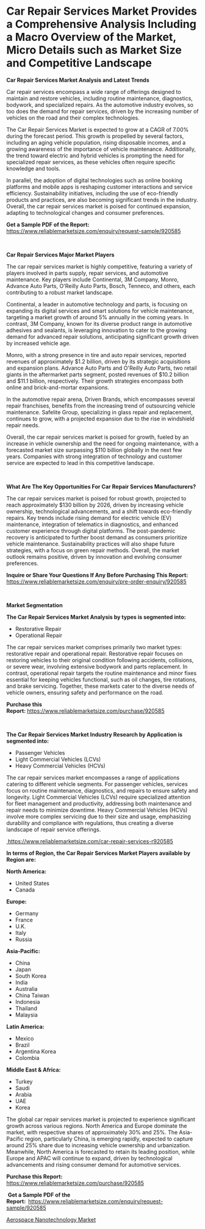 <p><h1>Car Repair Services Market Provides a Comprehensive Analysis Including a Macro Overview of the Market, Micro Details such as Market Size and Competitive Landscape</h1></p><p><strong>Car Repair Services Market Analysis and Latest Trends</strong></p>
<p><p>Car repair services encompass a wide range of offerings designed to maintain and restore vehicles, including routine maintenance, diagnostics, bodywork, and specialized repairs. As the automotive industry evolves, so too does the demand for repair services, driven by the increasing number of vehicles on the road and their complex technologies.</p><p>The Car Repair Services Market is expected to grow at a CAGR of 7.00% during the forecast period. This growth is propelled by several factors, including an aging vehicle population, rising disposable incomes, and a growing awareness of the importance of vehicle maintenance. Additionally, the trend toward electric and hybrid vehicles is prompting the need for specialized repair services, as these vehicles often require specific knowledge and tools.</p><p>In parallel, the adoption of digital technologies such as online booking platforms and mobile apps is reshaping customer interactions and service efficiency. Sustainability initiatives, including the use of eco-friendly products and practices, are also becoming significant trends in the industry. Overall, the car repair services market is poised for continued expansion, adapting to technological changes and consumer preferences.</p></p>
<p><strong>Get a Sample PDF of the Report:&nbsp;</strong> <a href="https://www.reliablemarketsize.com/enquiry/request-sample/920585?utm_campaign=2731&utm_medium=2&utm_source=Github&utm_content=ia&utm_term=05032025&utm_id=car-repair-services">https://www.reliablemarketsize.com/enquiry/request-sample/920585</a></p>
<p>&nbsp;</p>
<p><strong>Car Repair Services Major Market Players</strong></p>
<p><p>The car repair services market is highly competitive, featuring a variety of players involved in parts supply, repair services, and automotive maintenance. Key players include Continental, 3M Company, Monro, Advance Auto Parts, O'Reilly Auto Parts, Bosch, Tenneco, and others, each contributing to a robust market landscape.</p><p>Continental, a leader in automotive technology and parts, is focusing on expanding its digital services and smart solutions for vehicle maintenance, targeting a market growth of around 5% annually in the coming years. In contrast, 3M Company, known for its diverse product range in automotive adhesives and sealants, is leveraging innovation to cater to the growing demand for advanced repair solutions, anticipating significant growth driven by increased vehicle age.</p><p>Monro, with a strong presence in tire and auto repair services, reported revenues of approximately $1.2 billion, driven by its strategic acquisitions and expansion plans. Advance Auto Parts and O'Reilly Auto Parts, two retail giants in the aftermarket parts segment, posted revenues of $10.2 billion and $11.1 billion, respectively. Their growth strategies encompass both online and brick-and-mortar expansions.</p><p>In the automotive repair arena, Driven Brands, which encompasses several repair franchises, benefits from the increasing trend of outsourcing vehicle maintenance. Safelite Group, specializing in glass repair and replacement, continues to grow, with a projected expansion due to the rise in windshield repair needs.</p><p>Overall, the car repair services market is poised for growth, fueled by an increase in vehicle ownership and the need for ongoing maintenance, with a forecasted market size surpassing $110 billion globally in the next few years. Companies with strong integration of technology and customer service are expected to lead in this competitive landscape.</p></p>
<p>&nbsp;</p>
<p><strong>What Are The Key Opportunities For Car Repair Services Manufacturers?</strong></p>
<p><p>The car repair services market is poised for robust growth, projected to reach approximately $130 billion by 2026, driven by increasing vehicle ownership, technological advancements, and a shift towards eco-friendly repairs. Key trends include rising demand for electric vehicle (EV) maintenance, integration of telematics in diagnostics, and enhanced customer experience through digital platforms. The post-pandemic recovery is anticipated to further boost demand as consumers prioritize vehicle maintenance. Sustainability practices will also shape future strategies, with a focus on green repair methods. Overall, the market outlook remains positive, driven by innovation and evolving consumer preferences.</p></p>
<p><strong>Inquire or Share Your Questions If Any Before Purchasing This Report:</strong> <a href="https://www.reliablemarketsize.com/enquiry/pre-order-enquiry/920585?utm_campaign=2731&utm_medium=2&utm_source=Github&utm_content=ia&utm_term=05032025&utm_id=car-repair-services">https://www.reliablemarketsize.com/enquiry/pre-order-enquiry/920585</a></p>
<p>&nbsp;</p>
<p><strong>Market Segmentation</strong></p>
<p><strong>The Car Repair Services Market Analysis by types is segmented into:</strong></p>
<p><ul><li>Restorative Repair</li><li>Operational Repair</li></ul></p>
<p><p>The car repair services market comprises primarily two market types: restorative repair and operational repair. Restorative repair focuses on restoring vehicles to their original condition following accidents, collisions, or severe wear, involving extensive bodywork and parts replacement. In contrast, operational repair targets the routine maintenance and minor fixes essential for keeping vehicles functional, such as oil changes, tire rotations, and brake servicing. Together, these markets cater to the diverse needs of vehicle owners, ensuring safety and performance on the road.</p></p>
<p><strong>Purchase this Report:&nbsp;</strong><a href="https://www.reliablemarketsize.com/purchase/920585?utm_campaign=2731&utm_medium=2&utm_source=Github&utm_content=ia&utm_term=05032025&utm_id=car-repair-services">https://www.reliablemarketsize.com/purchase/920585</a></p>
<p>&nbsp;</p>
<p><strong>The Car Repair Services Market Industry Research by Application is segmented into:</strong></p>
<p><ul><li>Passenger Vehicles</li><li>Light Commercial Vehicles (LCVs)</li><li>Heavy Commercial Vehicles (HCVs)</li></ul></p>
<p><p>The car repair services market encompasses a range of applications catering to different vehicle segments. For passenger vehicles, services focus on routine maintenance, diagnostics, and repairs to ensure safety and longevity. Light Commercial Vehicles (LCVs) require specialized attention for fleet management and productivity, addressing both maintenance and repair needs to minimize downtime. Heavy Commercial Vehicles (HCVs) involve more complex servicing due to their size and usage, emphasizing durability and compliance with regulations, thus creating a diverse landscape of repair service offerings.</p></p>
<p><a href="https://www.reliablemarketsize.com/car-repair-services-r920585?utm_campaign=2731&utm_medium=2&utm_source=Github&utm_content=ia&utm_term=05032025&utm_id=car-repair-services">&nbsp;https://www.reliablemarketsize.com/car-repair-services-r920585</a></p>
<p><strong>In terms of Region, the Car Repair Services Market Players available by Region are:</strong></p>
<p>
    <p> <strong> North America: </strong>
        <ul>
            <li>United States</li>
            <li>Canada</li>
        </ul>
        </p> 
    <p> <strong> Europe: </strong>
        <ul>
            <li>Germany</li>
            <li>France</li>
            <li>U.K.</li>
            <li>Italy</li>
            <li>Russia</li>
        </ul>
        </p> 
    <p> <strong> Asia-Pacific: </strong>
        <ul>
            <li>China</li>
            <li>Japan</li>
            <li>South Korea</li>
            <li>India</li>
            <li>Australia</li>
            <li>China Taiwan</li>
            <li>Indonesia</li>
            <li>Thailand</li>
            <li>Malaysia</li>
        </ul>
        </p> 
    <p> <strong> Latin America: </strong>
        <ul>
            <li>Mexico</li>
            <li>Brazil</li>
            <li>Argentina Korea</li>
            <li>Colombia</li>
        </ul>
        </p> 
    <p> <strong> Middle East & Africa: </strong>
        <ul>
            <li>Turkey</li>
            <li>Saudi</li>
            <li>Arabia</li>
            <li>UAE</li>
            <li>Korea</li>
        </ul>
    </p>
    </p>
<p><p>The global car repair services market is projected to experience significant growth across various regions. North America and Europe dominate the market, with respective shares of approximately 30% and 25%. The Asia-Pacific region, particularly China, is emerging rapidly, expected to capture around 25% share due to increasing vehicle ownership and urbanization. Meanwhile, North America is forecasted to retain its leading position, while Europe and APAC will continue to expand, driven by technological advancements and rising consumer demand for automotive services.</p></p>
<p><strong>Purchase this Report: </strong><a href="https://www.reliablemarketsize.com/purchase/920585?utm_campaign=2731&utm_medium=2&utm_source=Github&utm_content=ia&utm_term=05032025&utm_id=car-repair-services">https://www.reliablemarketsize.com/purchase/920585</a></p>
<p>&nbsp;<strong>Get a Sample PDF of the Report:&nbsp;&nbsp;</strong><a href="https://www.reliablemarketsize.com/enquiry/request-sample/920585?utm_campaign=2731&utm_medium=2&utm_source=Github&utm_content=ia&utm_term=05032025&utm_id=car-repair-services">https://www.reliablemarketsize.com/enquiry/request-sample/920585</a></p>
<p><strong></strong></p>
<p><p><a href="https://github.com/boisetwa16/Market-Research-Report-List-1/blob/main/aerospace-nanotechnology-market.md?utm_campaign=2731&utm_medium=2&utm_source=Github&utm_content=ia&utm_term=05032025&utm_id=car-repair-services">Aerospace Nanotechnology Market</a></p></p>
